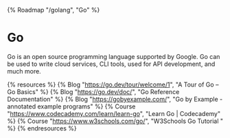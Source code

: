 {% Roadmap "/golang", "Go" %}


# Go

Go is an open source programming language supported by Google. Go can be used to write cloud services, CLI tools, used for API development, and much more.

{% resources %}
  {% Blog "https://go.dev/tour/welcome/1", "A Tour of Go – Go Basics" %}
  {% Blog "https://go.dev/doc/", "Go Reference Documentation" %}
  {% Blog "https://gobyexample.com/", "Go by Example - annotated example programs" %}
  {% Course "https://www.codecademy.com/learn/learn-go", "Learn Go | Codecademy" %}
  {% Course "https://www.w3schools.com/go/", "W3Schools Go Tutorial " %}
{% endresources %}
